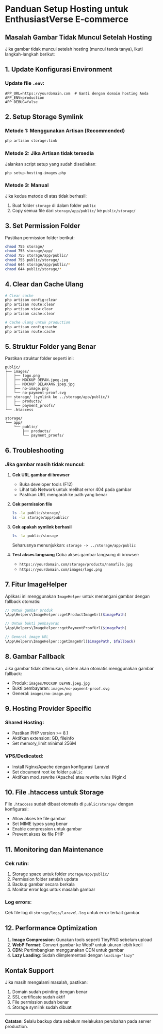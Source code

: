 # Panduan Setup Hosting untuk EnthusiastVerse E-commerce

## Masalah Gambar Tidak Muncul Setelah Hosting

Jika gambar tidak muncul setelah hosting (muncul tanda tanya), ikuti langkah-langkah berikut:

## 1. Update Konfigurasi Environment

### Update file `.env`:
```env
APP_URL=https://yourdomain.com  # Ganti dengan domain hosting Anda
APP_ENV=production
APP_DEBUG=false
```

## 2. Setup Storage Symlink

### Metode 1: Menggunakan Artisan (Recommended)
```bash
php artisan storage:link
```

### Metode 2: Jika Artisan tidak tersedia
Jalankan script setup yang sudah disediakan:
```bash
php setup-hosting-images.php
```

### Metode 3: Manual
Jika kedua metode di atas tidak berhasil:
1. Buat folder `storage` di dalam folder `public`
2. Copy semua file dari `storage/app/public/` ke `public/storage/`

## 3. Set Permission Folder

Pastikan permission folder berikut:
```bash
chmod 755 storage/
chmod 755 storage/app/
chmod 755 storage/app/public/
chmod 755 public/storage/
chmod 644 storage/app/public/*
chmod 644 public/storage/*
```

## 4. Clear dan Cache Ulang

```bash
# Clear cache
php artisan config:clear
php artisan route:clear
php artisan view:clear
php artisan cache:clear

# Cache ulang untuk production
php artisan config:cache
php artisan route:cache
```

## 5. Struktur Folder yang Benar

Pastikan struktur folder seperti ini:
```
public/
├── images/
│   ├── logo.png
│   ├── MOCKUP DEPAN.jpeg.jpg
│   ├── MOCKUP BELAKANG.jpeg.jpg
│   ├── no-image.png
│   └── no-payment-proof.svg
├── storage/ (symlink ke ../storage/app/public/)
│   ├── products/
│   └── payment_proofs/
└── .htaccess

storage/
└── app/
    └── public/
        ├── products/
        └── payment_proofs/
```

## 6. Troubleshooting

### Jika gambar masih tidak muncul:

1. **Cek URL gambar di browser**
   - Buka developer tools (F12)
   - Lihat tab Network untuk melihat error 404 pada gambar
   - Pastikan URL mengarah ke path yang benar

2. **Cek permission file**
   ```bash
   ls -la public/storage/
   ls -la storage/app/public/
   ```

3. **Cek apakah symlink berhasil**
   ```bash
   ls -la public/storage
   ```
   Seharusnya menunjukkan: `storage -> ../storage/app/public`

4. **Test akses langsung**
   Coba akses gambar langsung di browser:
   - `https://yourdomain.com/storage/products/namafile.jpg`
   - `https://yourdomain.com/images/logo.png`

## 7. Fitur ImageHelper

Aplikasi ini menggunakan `ImageHelper` untuk menangani gambar dengan fallback otomatis:

```php
// Untuk gambar produk
\App\Helpers\ImageHelper::getProductImageUrl($imagePath)

// Untuk bukti pembayaran
\App\Helpers\ImageHelper::getPaymentProofUrl($imagePath)

// General image URL
\App\Helpers\ImageHelper::getImageUrl($imagePath, $fallback)
```

## 8. Gambar Fallback

Jika gambar tidak ditemukan, sistem akan otomatis menggunakan gambar fallback:
- Produk: `images/MOCKUP DEPAN.jpeg.jpg`
- Bukti pembayaran: `images/no-payment-proof.svg`
- General: `images/no-image.png`

## 9. Hosting Provider Specific

### Shared Hosting:
- Pastikan PHP version >= 8.1
- Aktifkan extension: GD, fileinfo
- Set memory_limit minimal 256M

### VPS/Dedicated:
- Install Nginx/Apache dengan konfigurasi Laravel
- Set document root ke folder `public`
- Aktifkan mod_rewrite (Apache) atau rewrite rules (Nginx)

## 10. File .htaccess untuk Storage

File `.htaccess` sudah dibuat otomatis di `public/storage/` dengan konfigurasi:
- Allow akses ke file gambar
- Set MIME types yang benar
- Enable compression untuk gambar
- Prevent akses ke file PHP

## 11. Monitoring dan Maintenance

### Cek rutin:
1. Storage space untuk folder `storage/app/public/`
2. Permission folder setelah update
3. Backup gambar secara berkala
4. Monitor error logs untuk masalah gambar

### Log errors:
Cek file log di `storage/logs/laravel.log` untuk error terkait gambar.

## 12. Performance Optimization

1. **Image Compression**: Gunakan tools seperti TinyPNG sebelum upload
2. **WebP Format**: Convert gambar ke WebP untuk ukuran lebih kecil
3. **CDN**: Pertimbangkan menggunakan CDN untuk gambar
4. **Lazy Loading**: Sudah diimplementasi dengan `loading="lazy"`

## Kontak Support

Jika masih mengalami masalah, pastikan:
1. Domain sudah pointing dengan benar
2. SSL certificate sudah aktif
3. File permission sudah benar
4. Storage symlink sudah dibuat

---

**Catatan**: Selalu backup data sebelum melakukan perubahan pada server production.